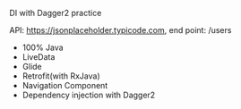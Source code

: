 DI with Dagger2 practice

API: https://jsonplaceholder.typicode.com, end point: /users

- 100% Java
- LiveData
- Glide
- Retrofit(with RxJava)
- Navigation Component
- Dependency injection with Dagger2

